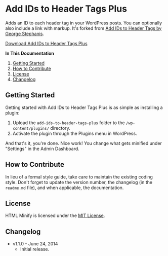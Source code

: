 # Add IDs to Header Tags Plus
Adds an ID to each header tag in your WordPress posts. You can optionally also include a link with markup. It's forked from [Add IDs to Header Tags by George Stephanis](http://wordpress.org/plugins/add-ids-to-header-tags/).

[Download Add IDs to Header Tags Plus](https://github.com/cferdinandi/add-ids-to-header-tags-plus/archive/master.zip)

**In This Documentation**

1. [Getting Started](#getting-started)
2. [How to Contribute](#how-to-contribute)
3. [License](#license)
4. [Changelog](#changelog)



## Getting Started

Getting started with Add IDs to Header Tags Plus is as simple as installing a plugin:

1. Upload the `add-ids-to-header-tags-plus` folder to the `/wp-content/plugins/` directory.
2. Activate the plugin through the Plugins menu in WordPress.

And that's it, you're done. Nice work! You change what gets minified under "Settings" in the Admin Dashboard.



## How to Contribute

In lieu of a formal style guide, take care to maintain the existing coding style. Don't forget to update the version number, the changelog (in the `readme.md` file), and when applicable, the documentation.



## License

HTML Minify is licensed under the [MIT License](http://gomakethings.com/mit/).



## Changelog

* v1.1.0 - June 24, 2014
	* Initial release.